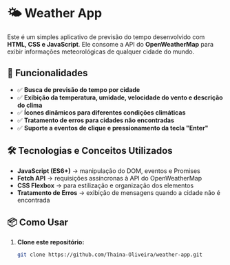 # 🌤 Weather App  

Este é um simples aplicativo de previsão do tempo desenvolvido com **HTML, CSS e JavaScript**. Ele consome a API do **OpenWeatherMap** para exibir informações meteorológicas de qualquer cidade do mundo.  

## 🚀 Funcionalidades  
- ✅ **Busca de previsão do tempo por cidade**  
- ✅ **Exibição da temperatura, umidade, velocidade do vento e descrição do clima**  
- ✅ **Ícones dinâmicos para diferentes condições climáticas**  
- ✅ **Tratamento de erros para cidades não encontradas**  
- ✅ **Suporte a eventos de clique e pressionamento da tecla "Enter"**  

## 🛠️ Tecnologias e Conceitos Utilizados  
- **JavaScript (ES6+)** → manipulação do DOM, eventos e Promises  
- **Fetch API** → requisições assíncronas à API do OpenWeatherMap  
- **CSS Flexbox** → para estilização e organização dos elementos  
- **Tratamento de Erros** → exibição de mensagens quando a cidade não é encontrada  

## 📦 Como Usar  
1. **Clone este repositório:**  
   ```bash
   git clone https://github.com/Thaina-Oliveira/weather-app.git

